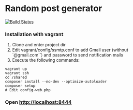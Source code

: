 # Random post generator

[![Build Status](https://travis-ci.org/lencse/random-post.svg?branch=master)](https://travis-ci.org/lencse/random-post)

### Installation with vagrant

1. Clone and enter project dir
1. Edit vagrant/config/ssmtp.conf to add Gmail user (without `@gmail.com``) and password to send notification mails
1. Execute the following commands:

````
vagrant up
vagrant ssh
cd /shared
composer install --no-dev --optimize-autoloader
composer setup
# Edit config-web.php
````

### Open [http://localhost:8444](http://localhost:8444)
